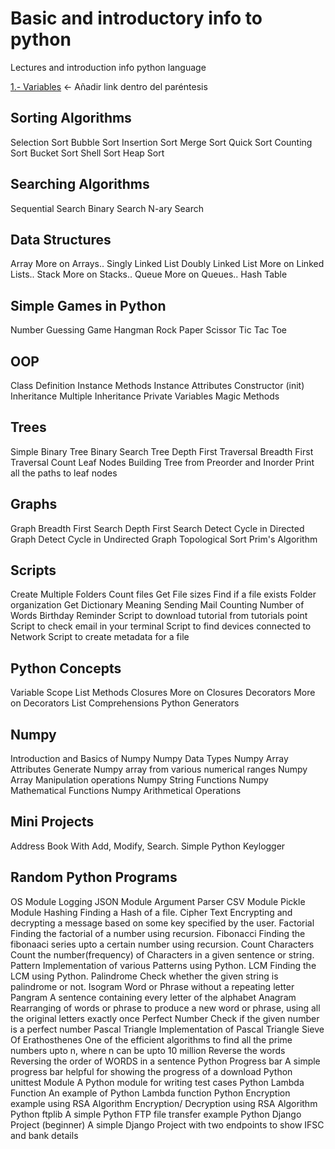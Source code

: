 # Basic and introductory info to python
Lectures and introduction info python language


[1.- Variables]() <- Añadir link dentro del paréntesis

## Sorting Algorithms
Selection Sort
Bubble Sort
Insertion Sort
Merge Sort
Quick Sort
Counting Sort
Bucket Sort
Shell Sort
Heap Sort

## Searching Algorithms
Sequential Search
Binary Search
N-ary Search

## Data Structures
Array
More on Arrays..
Singly Linked List
Doubly Linked List
More on Linked Lists..
Stack
More on Stacks..
Queue
More on Queues..
Hash Table

## Simple Games in Python
Number Guessing Game
Hangman
Rock Paper Scissor
Tic Tac Toe

## OOP
Class Definition
Instance Methods
Instance Attributes
Constructor (init)
Inheritance
Multiple Inheritance
Private Variables
Magic Methods

## Trees
Simple Binary Tree
Binary Search Tree
Depth First Traversal
Breadth First Traversal
Count Leaf Nodes
Building Tree from Preorder and Inorder
Print all the paths to leaf nodes

## Graphs
Graph
Breadth First Search
Depth First Search
Detect Cycle in Directed Graph
Detect Cycle in Undirected Graph
Topological Sort
Prim's Algorithm

## Scripts
Create Multiple Folders
Count files
Get File sizes
Find if a file exists
Folder organization
Get Dictionary Meaning
Sending Mail
Counting Number of Words
Birthday Reminder
Script to download tutorial from tutorials point
Script to check email in your terminal
Script to find devices connected to Network
Script to create metadata for a file

## Python Concepts
Variable Scope
List Methods
Closures
More on Closures
Decorators
More on Decorators
List Comprehensions
Python Generators

## Numpy
Introduction and Basics of Numpy
Numpy Data Types
Numpy Array Attributes
Generate Numpy array from various numerical ranges
Numpy Array Manipulation operations
Numpy String Functions
Numpy Mathematical Functions
Numpy Arithmetical Operations

## Mini Projects
Address Book With Add, Modify, Search.
Simple Python Keylogger

## Random Python Programs
OS Module
Logging
JSON Module
Argument Parser
CSV Module
Pickle Module
Hashing Finding a Hash of a file.
Cipher Text Encrypting and decrypting a message based on some key specified by the user.
Factorial Finding the factorial of a number using recursion.
Fibonacci Finding the fibonaaci series upto a certain number using recursion.
Count Characters Count the number(frequency) of Characters in a given sentence or string.
Pattern Implementation of various Patterns using Python.
LCM Finding the LCM using Python.
Palindrome Check whether the given string is palindrome or not.
Isogram Word or Phrase without a repeating letter
Pangram A sentence containing every letter of the alphabet
Anagram Rearranging of words or phrase to produce a new word or phrase, using all the original letters exactly once
Perfect Number Check if the given number is a perfect number
Pascal Triangle Implementation of Pascal Triangle
Sieve Of Erathosthenes One of the efficient algorithms to find all the prime numbers upto n, where n can be upto 10 million
Reverse the words Reversing the order of WORDS in a sentence
Python Progress bar A simple progress bar helpful for showing the progress of a download
Python unittest Module A Python module for writing test cases
Python Lambda Function An example of Python Lambda function
Python Encryption example using RSA Algorithm Encryption/ Decryption using RSA Algorithm
Python ftplib A simple Python FTP file transfer example
Python Django Project (beginner) A simple Django Project with two endpoints to show IFSC and bank details
